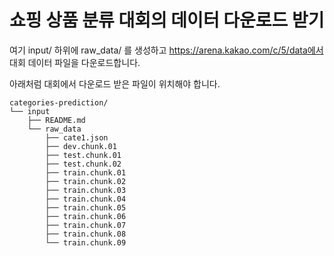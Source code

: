 
# 쇼핑 상품 분류 대회의 데이터 다운로드 받기

여기 input/ 하위에 raw_data/ 를 생성하고 https://arena.kakao.com/c/5/data에서 대회 데이터 파일을 다운로드합니다.

아래처럼 대회에서 다운로드 받은 파일이 위치해야 합니다. 

```
categories-prediction/
└── input
    ├── README.md
    └── raw_data
        ├── cate1.json
        ├── dev.chunk.01
        ├── test.chunk.01
        ├── test.chunk.02
        ├── train.chunk.01
        ├── train.chunk.02
        ├── train.chunk.03
        ├── train.chunk.04
        ├── train.chunk.05
        ├── train.chunk.06
        ├── train.chunk.07
        ├── train.chunk.08
        └── train.chunk.09
```
